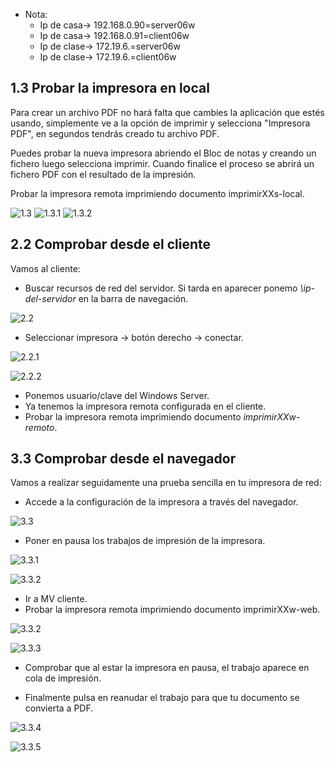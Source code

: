 - Nota:
  - Ip de casa-> 192.168.0.90=server06w
  - Ip de casa-> 192.168.0.91=client06w
  - Ip de clase-> 172.19.6.=server06w
  - Ip de clase-> 172.19.6.=client06w



## 1.3 Probar la impresora en local
Para crear un archivo PDF no hará falta que cambies la aplicación que estés usando, simplemente ve a la opción de imprimir y selecciona "Impresora PDF", en segundos tendrás creado tu archivo PDF.

Puedes probar la nueva impresora abriendo el Bloc de notas y creando un fichero luego selecciona imprimir. Cuando finalice el proceso se abrirá un fichero PDF con el resultado de la impresión.

Probar la impresora remota imprimiendo documento imprimirXXs-local.

  ![1.3]()
  ![1.3.1]()
  ![1.3.2]()



## 2.2 Comprobar desde el cliente
Vamos al cliente:

- Buscar recursos de red del servidor. Si tarda en aparecer ponemo  _\\ip-del-servidor_ en la barra de navegación.

 ![2.2](https://github.com/IsraelLemos/add2021-israel-lemos/blob/master/Servidor-de-impresion-Windows/img/Captura%20de%20pantalla_2020-11-06_10-35-08.png?raw=true)
- Seleccionar impresora -> botón derecho -> conectar.

 ![2.2.1](https://github.com/IsraelLemos/add2021-israel-lemos/blob/master/Servidor-de-impresion-Windows/img/Captura%20de%20pantalla_2020-11-06_10-35-40.png?raw=true)

 ![2.2.2](https://github.com/IsraelLemos/add2021-israel-lemos/blob/master/Servidor-de-impresion-Windows/img/Captura%20de%20pantalla_2020-11-06_10-36-10.png?raw=true
)



  - Ponemos usuario/clave del Windows Server.
- Ya tenemos la impresora remota configurada en el cliente.
- Probar la impresora remota imprimiendo documento _imprimirXXw-remoto_.

## 3.3 Comprobar desde el navegador

Vamos a realizar seguidamente una prueba sencilla en tu impresora de red:

- Accede a la configuración de la impresora a través del navegador.

 ![3.3](https://github.com/IsraelLemos/add2021-israel-lemos/blob/master/Servidor-de-impresion-Windows/img/Captura%20de%20pantalla_2020-11-10_12-20-36.png?raw=true)

- Poner en pausa los trabajos de impresión de la impresora.

 ![3.3.1](https://github.com/IsraelLemos/add2021-israel-lemos/blob/master/Servidor-de-impresion-Windows/img/Captura%20de%20pantalla_2020-11-10_12-21-34.png?raw=true)

 ![3.3.2](https://github.com/IsraelLemos/add2021-israel-lemos/blob/master/Servidor-de-impresion-Windows/img/Captura-1.PNG?raw=true)

- Ir a MV cliente.
- Probar la impresora remota imprimiendo documento imprimirXXw-web.

 ![3.3.2](https://github.com/IsraelLemos/add2021-israel-lemos/blob/master/Servidor-de-impresion-Windows/img/Captura.PNG?raw=true)

 ![3.3.3](https://github.com/IsraelLemos/add2021-israel-lemos/blob/master/Servidor-de-impresion-Windows/img/Captura-2.PNG?raw=true)

  - Comprobar que al estar la impresora en pausa, el trabajo aparece en cola de impresión.



- Finalmente pulsa en reanudar el trabajo para que tu documento se convierta a PDF.

![3.3.4](https://github.com/IsraelLemos/add2021-israel-lemos/blob/master/Servidor-de-impresion-Windows/img/Captura-3.PNG?raw=true)

![3.3.5](https://github.com/IsraelLemos/add2021-israel-lemos/blob/master/Servidor-de-impresion-Windows/img/Captura%20de%20pantalla_2020-11-10_12-21-34.png?raw=true)
